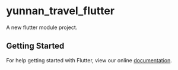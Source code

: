 # yunnan_travel_flutter

A new flutter module project.

## Getting Started

For help getting started with Flutter, view our online
[documentation](https://flutter.dev/).
